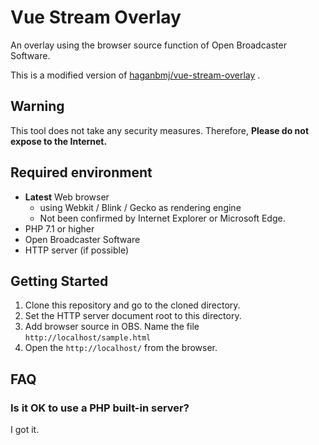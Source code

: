# Vue Stream Overlay

An overlay using the browser source function of Open Broadcaster Software.

This is a modified version of [haganbmj/vue-stream-overlay](https://github.com/haganbmj/vue-stream-overlay) .

## Warning

This tool does not take any security measures. Therefore, **Please do not expose to the Internet.**

## Required environment

- **Latest** Web browser 
  - using Webkit / Blink / Gecko as rendering engine
  - Not been confirmed by Internet Explorer or Microsoft Edge.
- PHP 7.1 or higher
- Open Broadcaster Software
- HTTP server (if possible)

## Getting Started

1. Clone this repository and go to the cloned directory.
2. Set the HTTP server document root to this directory.
3. Add browser source in OBS. Name the file `http://localhost/sample.html`
4. Open the `http://localhost/` from the browser.

## FAQ

### Is it OK to use a PHP built-in server?

I got it.

